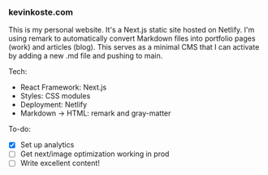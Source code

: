 ### kevinkoste.com

This is my personal website. It's a Next.js static site hosted on Netlify. I'm using remark to automatically convert Markdown files into portfolio pages (work) and articles (blog). This serves as a minimal CMS that I can activate by adding a new .md file and pushing to main.

Tech:
- React Framework: Next.js
- Styles: CSS modules
- Deployment: Netlify
- Markdown -> HTML: remark and gray-matter

To-do:
- [x] Set up analytics
- [ ] Get next/image optimization working in prod
- [ ] Write excellent content!
